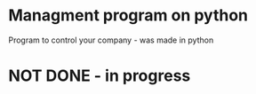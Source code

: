 # Managment program on python
Program to control your company - was made in python

# NOT DONE - in progress
